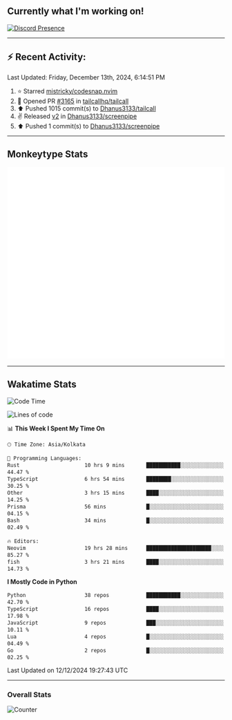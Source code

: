 ## Currently what I'm working on!
[![Discord Presence](https://lanyard.cnrad.dev/api/534981034400284712)](https://discord.com/users/534981034400284712)

---

## :zap: Recent Activity:
<!--RECENT_ACTIVITY:last_update-->
Last Updated: Friday, December 13th, 2024, 6:14:51 PM
<!--RECENT_ACTIVITY:last_update_end-->
<!--RECENT_ACTIVITY:start-->
1. ⭐ Starred [mistricky/codesnap.nvim](https://github.com/mistricky/codesnap.nvim)<br>
2. 💪 Opened PR [#3165](https://github.com/tailcallhq/tailcall/pull/3165) in [tailcallhq/tailcall](https://github.com/tailcallhq/tailcall)<br>
3. ⬆️ Pushed 1015 commit(s) to [Dhanus3133/tailcall](https://github.com/Dhanus3133/tailcall)<br>
4. ✌️ Released [v2](https://github.com/Dhanus3133/screenpipe/releases/tag/v2) in [Dhanus3133/screenpipe](https://github.com/Dhanus3133/screenpipe)<br>
5. ⬆️ Pushed 1 commit(s) to [Dhanus3133/screenpipe](https://github.com/Dhanus3133/screenpipe)<br>
<!--RECENT_ACTIVITY:end-->

---

## Monkeytype Stats
<a href="https://monkeytype.com/profile/dhanus">
  <img src="https://raw.githubusercontent.com/Dhanus3133/Dhanus3133/monkeytype/monkeytype-lb.svg" alt="Monkeytype Profile" />
</a>

---

## Wakatime Stats
<!--START_SECTION:waka-->
![Code Time](http://img.shields.io/badge/Code%20Time-2%2C416%20hrs%2020%20mins-blue)

![Lines of code](https://img.shields.io/badge/From%20Hello%20World%20I%27ve%20Written-5.8%20million%20lines%20of%20code-blue)

📊 **This Week I Spent My Time On** 

```text
🕑︎ Time Zone: Asia/Kolkata

💬 Programming Languages: 
Rust                     10 hrs 9 mins       ███████████░░░░░░░░░░░░░░   44.47 % 
TypeScript               6 hrs 54 mins       ████████░░░░░░░░░░░░░░░░░   30.25 % 
Other                    3 hrs 15 mins       ████░░░░░░░░░░░░░░░░░░░░░   14.25 % 
Prisma                   56 mins             █░░░░░░░░░░░░░░░░░░░░░░░░   04.15 % 
Bash                     34 mins             █░░░░░░░░░░░░░░░░░░░░░░░░   02.49 % 

🔥 Editors: 
Neovim                   19 hrs 28 mins      █████████████████████░░░░   85.27 % 
fish                     3 hrs 21 mins       ████░░░░░░░░░░░░░░░░░░░░░   14.73 % 
```

**I Mostly Code in Python** 

```text
Python                   38 repos            ███████████░░░░░░░░░░░░░░   42.70 % 
TypeScript               16 repos            ████░░░░░░░░░░░░░░░░░░░░░   17.98 % 
JavaScript               9 repos             ███░░░░░░░░░░░░░░░░░░░░░░   10.11 % 
Lua                      4 repos             █░░░░░░░░░░░░░░░░░░░░░░░░   04.49 % 
Go                       2 repos             █░░░░░░░░░░░░░░░░░░░░░░░░   02.25 % 
```




 Last Updated on 12/12/2024 19:27:43 UTC
<!--END_SECTION:waka-->
---

### Overall Stats

<img src="https://moe-counter.glitch.me/get/@Dhanus3133?theme=asoul" alt="Counter" />
